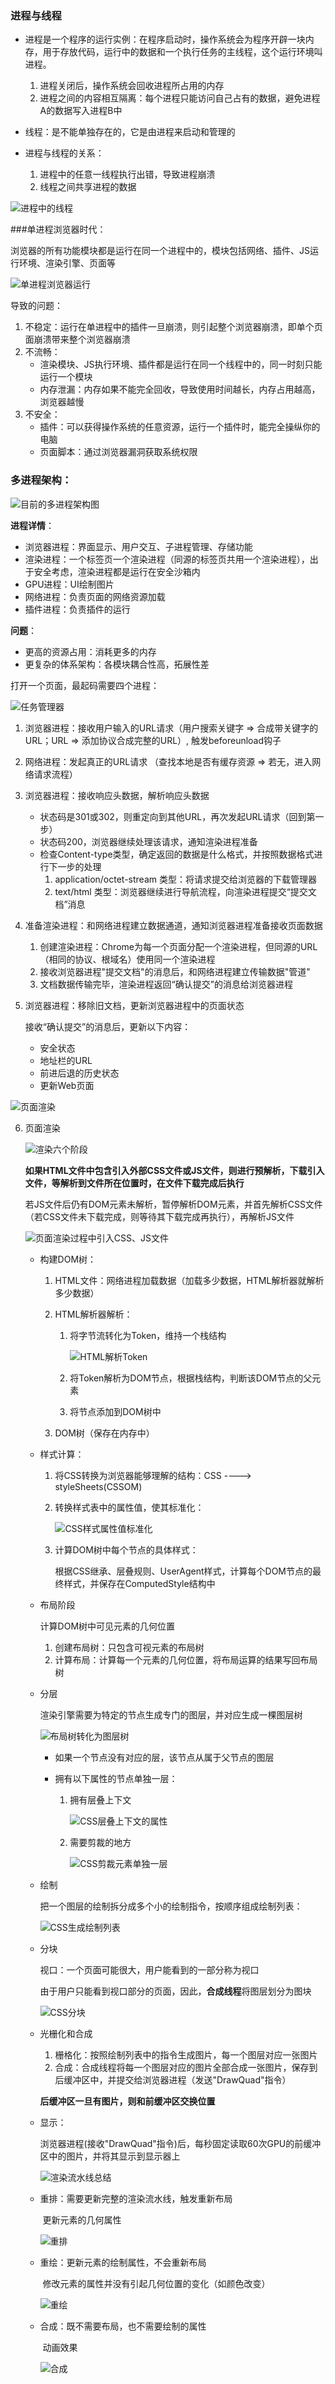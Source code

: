 ### 进程与线程

- 进程是一个程序的运行实例：在程序启动时，操作系统会为程序开辟一块内存，用于存放代码，运行中的数据和一个执行任务的主线程，这个运行环境叫进程。
  1. 进程关闭后，操作系统会回收进程所占用的内存
  2. 进程之间的内容相互隔离：每个进程只能访问自己占有的数据，避免进程A的数据写入进程B中

- 线程：是不能单独存在的，它是由进程来启动和管理的

- 进程与线程的关系：
  1. 进程中的任意一线程执行出错，导致进程崩溃
  2. 线程之间共享进程的数据

![进程中的线程](img/进程中的线程.png)



###单进程浏览器时代：

浏览器的所有功能模块都是运行在同一个进程中的，模块包括网络、插件、JS运行环境、渲染引擎、页面等

![单进程浏览器运行](img/单进程浏览器运行.png)

导致的问题：

1. 不稳定：运行在单进程中的插件一旦崩溃，则引起整个浏览器崩溃，即单个页面崩溃带来整个浏览器崩溃
2. 不流畅：
   - 渲染模块、JS执行环境、插件都是运行在同一个线程中的，同一时刻只能运行一个模块
   - 内存泄漏：内存如果不能完全回收，导致使用时间越长，内存占用越高，浏览器越慢
3. 不安全：
   - 插件：可以获得操作系统的任意资源，运行一个插件时，能完全操纵你的电脑
   - 页面脚本：通过浏览器漏洞获取系统权限

### 多进程架构：

![目前的多进程架构图](img/目前的多进程架构图.png)

**进程详情**：

- 浏览器进程：界面显示、用户交互、子进程管理、存储功能
- 渲染进程：一个标签页一个渲染进程（同源的标签页共用一个渲染进程），出于安全考虑，渲染进程都是运行在安全沙箱内
- GPU进程：UI绘制图片
- 网络进程：负责页面的网络资源加载
- 插件进程：负责插件的运行

**问题**：

- 更高的资源占用：消耗更多的内存
- 更复杂的体系架构：各模块耦合性高，拓展性差

打开一个页面，最起码需要四个进程：

![任务管理器](img/任务管理器.png)

1. 浏览器进程：接收用户输入的URL请求（用户搜索关键字 => 合成带关键字的URL；URL => 添加协议合成完整的URL）, 触发beforeunload钩子

2. 网络进程：发起真正的URL请求 （查找本地是否有缓存资源 => 若无，进入网络请求流程）

3. 浏览器进程：接收响应头数据，解析响应头数据

   - 状态码是301或302，则重定向到其他URL，再次发起URL请求（回到第一步）
   - 状态码200，浏览器继续处理该请求，通知渲染进程准备
   - 检查Content-type类型，确定返回的数据是什么格式，并按照数据格式进行下一步的处理
     1. application/octet-stream 类型：将请求提交给浏览器的下载管理器
     2. text/html 类型：浏览器继续进行导航流程，向渲染进程提交“提交文档”消息

4. 准备渲染进程：和网络进程建立数据通道，通知浏览器进程准备接收页面数据

   1. 创建渲染进程：Chrome为每一个页面分配一个渲染进程，但同源的URL（相同的协议、根域名）使用同一个渲染进程
   2. 接收浏览器进程"提交文档"的消息后，和网络进程建立传输数据"管道"
   3. 文档数据传输完毕，渲染进程返回“确认提交”的消息给浏览器进程

5. 浏览器进程：移除旧文档，更新浏览器进程中的页面状态

   接收“确认提交”的消息后，更新以下内容：

   - 安全状态
   - 地址栏的URL
   - 前进后退的历史状态
   - 更新Web页面

![页面渲染](img/页面渲染.png)

6. 页面渲染

   ![渲染六个阶段](img/渲染六个阶段.png)

   **如果HTML文件中包含引入外部CSS文件或JS文件，则进行预解析，下载引入文件，等解析到文件所在位置时，在文件下载完成后执行**

   若JS文件后仍有DOM元素未解析，暂停解析DOM元素，并首先解析CSS文件（若CSS文件未下载完成，则等待其下载完成再执行），再解析JS文件

   ![页面渲染过程中引入CSS、JS文件](img/页面渲染过程中引入CSS、JS文件.png)

   - 构建DOM树：

     1. HTML文件：网络进程加载数据（加载多少数据，HTML解析器就解析多少数据）

     2. HTML解析器解析：

        1. 将字节流转化为Token，维持一个栈结构

           ![HTML解析Token](img/HTML解析Token.png)

        2. 将Token解析为DOM节点，根据栈结构，判断该DOM节点的父元素

        3. 将节点添加到DOM树中

     3.  DOM树（保存在内存中）

   - 样式计算：

     1. 将CSS转换为浏览器能够理解的结构：CSS ----> styleSheets(CSSOM)

     2. 转换样式表中的属性值，使其标准化：

        ![CSS样式属性值标准化](img/CSS样式属性值标准化.png)

     3. 计算DOM树中每个节点的具体样式：

        根据CSS继承、层叠规则、UserAgent样式，计算每个DOM节点的最终样式，并保存在ComputedStyle结构中

   - 布局阶段

     计算DOM树中可见元素的几何位置

     1. 创建布局树：只包含可视元素的布局树
     2. 计算布局：计算每一个元素的几何位置，将布局运算的结果写回布局树

   - 分层

     渲染引擎需要为特定的节点生成专门的图层，并对应生成一棵图层树

     ![布局树转化为图层树](img/布局树转化为图层树.png)

     - 如果一个节点没有对应的层，该节点从属于父节点的图层

     - 拥有以下属性的节点单独一层：

       1. 拥有层叠上下文

          ![CSS层叠上下文的属性](img/CSS层叠上下文的属性.png)

       2. 需要剪裁的地方

          ![CSS剪裁元素单独一层](img/CSS剪裁元素单独一层.jpeg)

     

   - 绘制

     把一个图层的绘制拆分成多个小的绘制指令，按顺序组成绘制列表：

     ![CSS生成绘制列表](img/CSS生成绘制列表.png)

   - 分块

     视口：一个页面可能很大，用户能看到的一部分称为视口

     由于用户只能看到视口部分的页面，因此，**合成线程**将图层划分为图块

     ![CSS分块](img/CSS分块.png)

   - 光栅化和合成

     1. 栅格化：按照绘制列表中的指令生成图片，每一个图层对应一张图片
     2. 合成：合成线程将每一个图层对应的图片全部合成一张图片，保存到后缓冲区中，并提交给浏览器进程（发送"DrawQuad"指令）

     **后缓冲区一旦有图片，则和前缓冲区交换位置**

   - 显示：

     浏览器进程(接收"DrawQuad"指令)后，每秒固定读取60次GPU的前缓冲区中的图片，并将其显示到显示器上

     ![渲染流水线总结](img/渲染流水线总结.png)

   - 重排：需要更新完整的渲染流水线，触发重新布局

     ​	更新元素的几何属性

     ![重排](img/重排.png)

   - 重绘：更新元素的绘制属性，不会重新布局

     ​	修改元素的属性并没有引起几何位置的变化（如颜色改变）

     ![重绘](img/重绘.png)

   - 合成：既不需要布局，也不需要绘制的属性

     ​	动画效果

     ![合成](img/合成.png)

     

